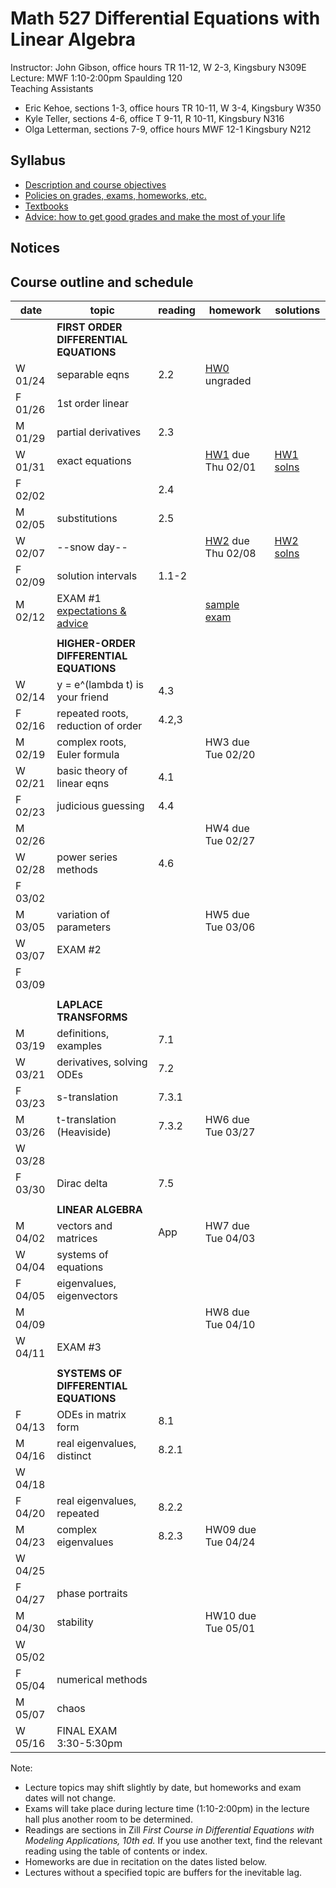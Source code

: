 # Math 527 Differential Equations with Linear Algebra

Instructor: John Gibson, office hours TR 11-12, W 2-3, Kingsbury N309E  
Lecture: MWF 1:10-2:00pm Spaulding 120  
Teaching Assistants
  * Eric Kehoe, sections 1-3, office hours TR 10-11, W 3-4, Kingsbury W350
  * Kyle Teller, sections 4-6, office T 9-11, R 10-11, Kingsbury N316
  * Olga Letterman, sections 7-9, office hours  MWF 12-1 Kingsbury N212

## Syllabus
  * [Description and course objectives](docs/description.md)
  * [Policies on grades, exams, homeworks, etc.](docs/policies.md)
  * [Textbooks](docs/texts.md)
  * [Advice: how to get good grades and make the most of your life](docs/advice.md) 
  
## Notices

## Course outline and schedule

| date | topic | reading | homework | solutions |
|------|-------|---------|----------|-----------|
|  | **FIRST ORDER DIFFERENTIAL EQUATIONS** |  |  | |
| W 01/24 | separable eqns      |  2.2 |  [HW0](hws/hw0-ungraded.pdf) ungraded | |
| F 01/26 | 1st order linear    |      |  |  |
| M 01/29 | partial derivatives |  2.3 |  |  |
| W 01/31 | exact equations     |      |  [HW1](hws/hw1.pdf) due Thu 02/01 | [HW1 solns](hws/hw1solns.pdf) | 
| F 02/02 |                     |  2.4 |  |  |
| M 02/05 | substitutions       |  2.5 |  |  |
| W 02/07 | --snow day--        |      | [HW2](hws/hw2.pdf) due Thu 02/08 |  [HW2 solns](hws/hw2solns.pdf) |
| F 02/09 | solution intervals  |  1.1-2 |  | |
| M 02/12 | EXAM #1 [expectations & advice](misc/exam1topics.md) | | [sample exam](misc/exam1sample.pdf) | |
| | | | |
| | **HIGHER-ORDER DIFFERENTIAL EQUATIONS** | | | | 
| W 02/14 | y = e^(lambda t) is your friend |  4.3 | | | 
| F 02/16 | repeated roots, reduction of order |  4.2,3 | | |
| M 02/19 | complex roots, Euler formula  |   | HW3 due Tue 02/20 | | 
| W 02/21 | basic theory of linear eqns   | 4.1 |  | | 
| F 02/23 | judicious guessing            |  4.4 | | |
| M 02/26 |                               |      | HW4 due Tue 02/27 | |
| W 02/28 | power series methods          |  4.6 | | | 
| F 03/02 |                               |      | | | 
| M 03/05 | variation of parameters       |      | HW5 due Tue 03/06| |
| W 03/07 | EXAM #2 | | | |
| F 03/09 | | | | |
| | | | | |
| | **LAPLACE TRANSFORMS** | | | |
| M 03/19 | definitions, examples         | 7.1 | | |
| W 03/21 | derivatives, solving ODEs     | 7.2 | | |  
| F 03/23 | s-translation	          | 7.3.1 | | | 
| M 03/26 | t-translation (Heaviside)     | 7.3.2 | HW6 due Tue 03/27 | |
| W 03/28 | | | | |                                       
| F 03/30 | Dirac delta		          | 7.5   | | |
| | | | | |
| | **LINEAR ALGEBRA** | | | |
| M 04/02 | vectors and matrices          | App   | HW7 due Tue 04/03 | |
| W 04/04 | systems of equations          |       | | |
| F 04/05 | eigenvalues, eigenvectors |
| M 04/09 |                               |       | HW8 due Tue 04/10 | |
| W 04/11 | EXAM #3 | | | |
| | | | | | 
| | **SYSTEMS OF DIFFERENTIAL EQUATIONS** | | | |
| F 04/13 | ODEs in matrix form           | 8.1 | | |
| M 04/16 | real eigenvalues, distinct	  | 8.2.1 | | |
| W 04/18 | | | | |
| F 04/20 | real eigenvalues, repeated	  | 8.2.2 | | |
| M 04/23 | complex eigenvalues           | 8.2.3 | HW09 due Tue 04/24 | |
| W 04/25 | | | | |
| F 04/27 | phase portraits               |       | | |
| M 04/30 | stability                     |       | HW10 due Tue 05/01 | |
| W 05/02 | | | | |
| F 05/04 | numerical methods             |       | | |
| M 05/07 | chaos                         |       | | |
| W 05/16 | FINAL EXAM 3:30-5:30pm | | | |            

Note: 
  * Lecture topics may shift slightly by date, but homeworks and exam dates will not change.
  * Exams will take place during lecture time (1:10-2:00pm) in the lecture hall plus another room to be determined. 
  * Readings are sections in Zill *First Course in Differential Equations with Modeling Applications, 10th ed.* If you use another text, find the relevant reading using the table of contents or index.
  * Homeworks are due in recitation on the dates listed below.
  * Lectures without a specified topic are buffers for the inevitable lag.
